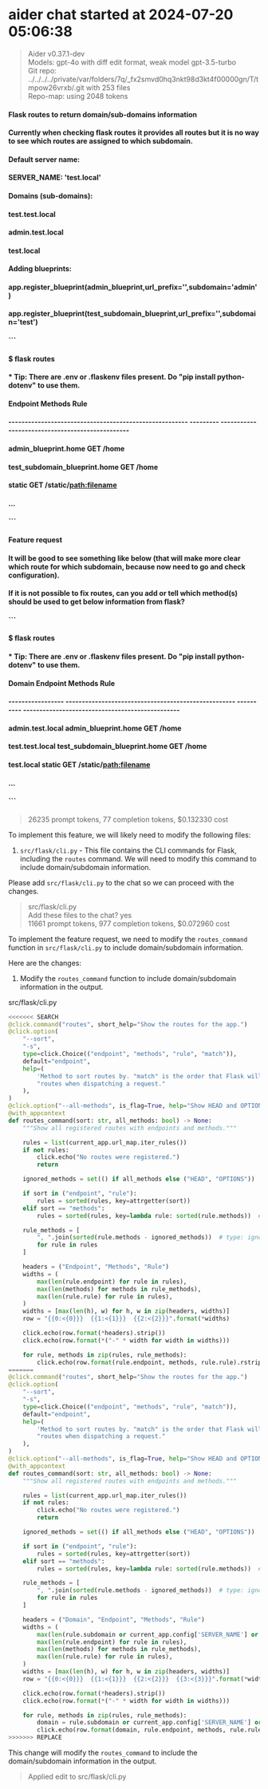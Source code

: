 
# aider chat started at 2024-07-20 05:06:38

> Aider v0.37.1-dev  
> Models: gpt-4o with diff edit format, weak model gpt-3.5-turbo  
> Git repo: ../../../../private/var/folders/7q/_fx2smvd0hq3nkt98d3kt4f00000gn/T/tmpow26vrxb/.git with 253 files  
> Repo-map: using 2048 tokens  

#### Flask routes to return domain/sub-domains information  
#### Currently when checking **flask routes** it provides all routes but **it is no way to see which routes are assigned to which subdomain**.  
####   
#### **Default server name:**  
#### SERVER_NAME: 'test.local'  
####   
#### **Domains (sub-domains):**  
#### test.test.local  
#### admin.test.local  
#### test.local  
####   
#### **Adding blueprints:**  
#### app.register_blueprint(admin_blueprint,url_prefix='',subdomain='admin')  
#### app.register_blueprint(test_subdomain_blueprint,url_prefix='',subdomain='test')  
####   
####   
#### ```  
#### $ flask routes  
####  * Tip: There are .env or .flaskenv files present. Do "pip install python-dotenv" to use them.  
#### Endpoint                                                 Methods    Rule  
#### -------------------------------------------------------  ---------  ------------------------------------------------  
#### admin_blueprint.home                                      GET        /home  
#### test_subdomain_blueprint.home                             GET        /home  
#### static                                                    GET        /static/<path:filename>  
#### ...  
#### ```  
####   
####   
#### **Feature request**  
#### It will be good to see something like below (that will make more clear which route for which subdomain, because now need to go and check configuration).  
#### **If it is not possible to fix routes**, can you add or tell which method(s) should be used to get below information from flask?   
####   
#### ```  
#### $ flask routes  
####  * Tip: There are .env or .flaskenv files present. Do "pip install python-dotenv" to use them.  
#### Domain                Endpoint                                             Methods    Rule  
#### -----------------   ----------------------------------------------------  ----------  ------------------------------------------------  
#### admin.test.local     admin_blueprint.home                                  GET        /home  
#### test.test.local      test_subdomain_blueprint.home                         GET        /home  
#### test.local           static                                                GET        /static/<path:filename>  
#### ...  
#### ```  
####  
> 26235 prompt tokens, 77 completion tokens, $0.132330 cost  

To implement this feature, we will likely need to modify the following files:

1. `src/flask/cli.py` - This file contains the CLI commands for Flask, including the `routes` command. We will need to modify this command to include domain/subdomain information.

Please add `src/flask/cli.py` to the chat so we can proceed with the changes.

> src/flask/cli.py  
> Add these files to the chat? yes  
> 11661 prompt tokens, 977 completion tokens, $0.072960 cost  

To implement the feature request, we need to modify the `routes_command` function in `src/flask/cli.py` to include domain/subdomain information. 

Here are the changes:

1. Modify the `routes_command` function to include domain/subdomain information in the output.

src/flask/cli.py
```python
<<<<<<< SEARCH
@click.command("routes", short_help="Show the routes for the app.")
@click.option(
    "--sort",
    "-s",
    type=click.Choice(("endpoint", "methods", "rule", "match")),
    default="endpoint",
    help=(
        'Method to sort routes by. "match" is the order that Flask will match '
        "routes when dispatching a request."
    ),
)
@click.option("--all-methods", is_flag=True, help="Show HEAD and OPTIONS methods.")
@with_appcontext
def routes_command(sort: str, all_methods: bool) -> None:
    """Show all registered routes with endpoints and methods."""

    rules = list(current_app.url_map.iter_rules())
    if not rules:
        click.echo("No routes were registered.")
        return

    ignored_methods = set(() if all_methods else ("HEAD", "OPTIONS"))

    if sort in ("endpoint", "rule"):
        rules = sorted(rules, key=attrgetter(sort))
    elif sort == "methods":
        rules = sorted(rules, key=lambda rule: sorted(rule.methods))  # type: ignore

    rule_methods = [
        ", ".join(sorted(rule.methods - ignored_methods))  # type: ignore
        for rule in rules
    ]

    headers = ("Endpoint", "Methods", "Rule")
    widths = (
        max(len(rule.endpoint) for rule in rules),
        max(len(methods) for methods in rule_methods),
        max(len(rule.rule) for rule in rules),
    )
    widths = [max(len(h), w) for h, w in zip(headers, widths)]
    row = "{{0:<{0}}}  {{1:<{1}}}  {{2:<{2}}}".format(*widths)

    click.echo(row.format(*headers).strip())
    click.echo(row.format(*("-" * width for width in widths)))

    for rule, methods in zip(rules, rule_methods):
        click.echo(row.format(rule.endpoint, methods, rule.rule).rstrip())
=======
@click.command("routes", short_help="Show the routes for the app.")
@click.option(
    "--sort",
    "-s",
    type=click.Choice(("endpoint", "methods", "rule", "match")),
    default="endpoint",
    help=(
        'Method to sort routes by. "match" is the order that Flask will match '
        "routes when dispatching a request."
    ),
)
@click.option("--all-methods", is_flag=True, help="Show HEAD and OPTIONS methods.")
@with_appcontext
def routes_command(sort: str, all_methods: bool) -> None:
    """Show all registered routes with endpoints and methods."""

    rules = list(current_app.url_map.iter_rules())
    if not rules:
        click.echo("No routes were registered.")
        return

    ignored_methods = set(() if all_methods else ("HEAD", "OPTIONS"))

    if sort in ("endpoint", "rule"):
        rules = sorted(rules, key=attrgetter(sort))
    elif sort == "methods":
        rules = sorted(rules, key=lambda rule: sorted(rule.methods))  # type: ignore

    rule_methods = [
        ", ".join(sorted(rule.methods - ignored_methods))  # type: ignore
        for rule in rules
    ]

    headers = ("Domain", "Endpoint", "Methods", "Rule")
    widths = (
        max(len(rule.subdomain or current_app.config['SERVER_NAME'] or '') for rule in rules),
        max(len(rule.endpoint) for rule in rules),
        max(len(methods) for methods in rule_methods),
        max(len(rule.rule) for rule in rules),
    )
    widths = [max(len(h), w) for h, w in zip(headers, widths)]
    row = "{{0:<{0}}}  {{1:<{1}}}  {{2:<{2}}}  {{3:<{3}}}".format(*widths)

    click.echo(row.format(*headers).strip())
    click.echo(row.format(*("-" * width for width in widths)))

    for rule, methods in zip(rules, rule_methods):
        domain = rule.subdomain or current_app.config['SERVER_NAME'] or ''
        click.echo(row.format(domain, rule.endpoint, methods, rule.rule).rstrip())
>>>>>>> REPLACE
```

This change will modify the `routes_command` to include the domain/subdomain information in the output.

> Applied edit to src/flask/cli.py  
